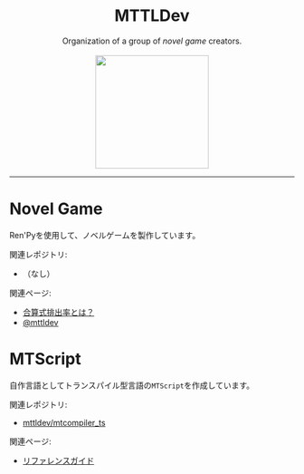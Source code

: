 <div align="center">
    <h1>MTTLDev</h1>
    <div>Organization of a group of <i>novel game</i> creators.</div><br>
    <div><img src="https://avatars.githubusercontent.com/u/129675064" width="200"></div>
</div>
<hr>

# Novel Game
Ren'Pyを使用して、ノベルゲームを製作しています。

関連レポジトリ:
  - （なし）

関連ページ:
  - [合算式排出率とは？](game/gacha)
  - [@mttldev](https://github.com/mttldev)

# MTScript
自作言語としてトランスパイル型言語の`MTScript`を作成しています。

関連レポジトリ:
  - [mttldev/mtcompiler_ts](https://github.com/mttldev/mtcompiler_ts)

関連ページ:
  - [リファレンスガイド](mtscript)
